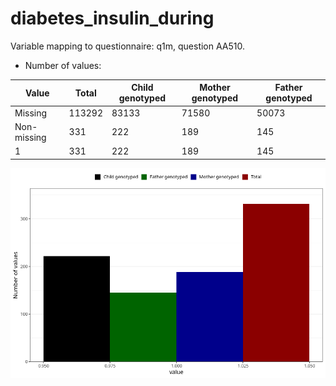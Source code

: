 # diabetes_insulin_during
Variable mapping to questionnaire: q1m, question AA510.
- Number of values:

| Value | Total | Child genotyped | Mother genotyped | Father genotyped |
| ----- | ----- | --------------- | ---------------- | ---------------- |
| Missing | 113292 | 83133 | 71580 | 50073 |
| Non-missing | 331 | 222 | 189 | 145 |
| 1 | 331 | 222 | 189 | 145 |



![](diabetes_insulin_during_n.png)



